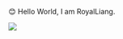:blush: Hello World, I am RoyalLiang.

![](https://readme.app.surmon.me/api/render?template_id=github-top-languages&props.username=RoyalLiang&props.theme=dark&props.hideIcon=true&props.legendSize=100%)

